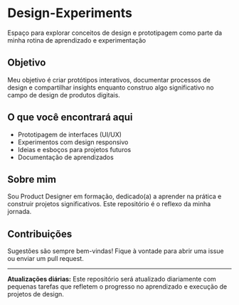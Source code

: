 # Design-Experiments
Espaço para explorar conceitos de design e prototipagem como parte da minha rotina de aprendizado e experimentação

## Objetivo  
Meu objetivo é criar protótipos interativos, documentar processos de design e compartilhar insights enquanto construo algo significativo no campo de design de produtos digitais.  

## O que você encontrará aqui  
- Prototipagem de interfaces (UI/UX)  
- Experimentos com design responsivo  
- Ideias e esboços para projetos futuros  
- Documentação de aprendizados  

## Sobre mim  
Sou Product Designer em formação, dedicado(a) a aprender na prática e construir projetos significativos. Este repositório é o reflexo da minha jornada.  

## Contribuições  
Sugestões são sempre bem-vindas! Fique à vontade para abrir uma issue ou enviar um pull request.  

---

**Atualizações diárias:** Este repositório será atualizado diariamente com pequenas tarefas que refletem o progresso no aprendizado e execução de projetos de design.  

